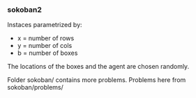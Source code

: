 ### sokoban2

Instaces parametrized by:
* x = number of rows
* y = number of cols
* b = number of boxes

The locations of the boxes and the agent are chosen randomly.

Folder sokoban/ contains more problems.
Problems here from sokoban/problems/

